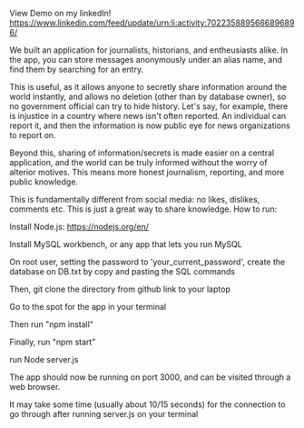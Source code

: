 View Demo on my linkedIn! https://www.linkedin.com/feed/update/urn:li:activity:7022358895666896896/

We built an application for journalists, historians, and entheusiasts alike. In the app, you can store messages anonymously under an alias name, and find them by searching for an entry.

This is useful, as it allows anyone to secretly share information around the world instantly, and allows no deletion (other than by database owner), so no government official can try to hide history. Let's say, for example, there is injustice in a country where news isn't often reported. An individual can report it, and then the information is now public eye for news organizations to report on.

Beyond this, sharing of information/secrets is made easier on a central application, and the world can be truly informed without the worry of alterior motives. This means more honest journalism, reporting, and more public knowledge.


This is fundamentally different from social media: no likes, dislikes, comments etc. This is just a great way to share knowledge.
How to run:

Install Node.js: https://nodejs.org/en/

Install MySQL workbench, or any app that lets you run MySQL

On root user, setting the password to 'your_current_password', create the database on DB.txt by copy and pasting the SQL commands

Then, git clone the directory from github link to your laptop

Go to the spot for the app in your terminal

Then run "npm install"

Finally, run "npm start"

run Node server.js

The app should now be running on port 3000, and can be visited through a web browser.

It may take some time (usually about 10/15 seconds) for the connection to go through after running server.js on your terminal
